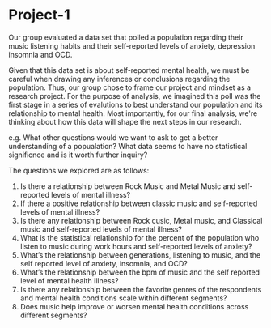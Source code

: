 # Project-1

Our group evaluated a data set that polled a population regarding their music listening habits and their self-reported levels of anxiety, depression
insomnia and OCD.

Given that this data set is about self-reported mental health, we must be careful when drawing any inferences or conclusions regarding the population. 
Thus, our group chose to frame our project and mindset as a research project. For the purpose of analysis, we imagined this poll was the first stage in
a series of evalutions to best understand our population and its relationship to mental health. Most importantly, for our final analysis, we're thinking
about how this data will shape the next steps in our research. 

e.g. What other questions would we want to ask to get a better understanding of a popualation? What data seems to have no statistical significnce and is it 
worth further inquiry? 

The questions we explored are as follows: 

1. Is there a relationship between Rock Music and Metal Music and self-reported levels of mental illness?
2. If there a positive relationship between classic music and self-reported levels of mental illness? 
3. Is there any relationship between Rock cusic, Metal music, and Classical music and self-reported levels of mental illness? 
4. What is the statistical relationship for the percent of the population who listen to music during work hours and self-reported levels of anxiety?
5. What’s the relationship between generations, listening to music, and the self reported level of anxiety, insomnia, and OCD?
6. What’s the relationship between the bpm of music and the self reported level of mental health illness?
7. Is there any relationship between the favorite genres of the respondents and mental health conditions scale within different segments? 
8. Does music help improve or worsen mental health conditions across different segments?
